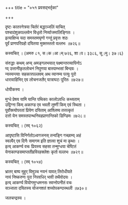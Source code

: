 +++
title = "०५१ प्रवसद्भर्तृका"

+++


दृष्टः कातरनेत्रया चिर्तरं बद्धाञ्जलिं याचित्  
पश्चादंशुकपल्लवेन विधृतो निर्व्याजमालिङ्गितः ।  
इत्याक्षिप्य यदा समस्तमघृणो गन्तुं प्रवृत्तः शठः  
पूर्वं प्राणपरिग्रहो दयितया मुक्तस्ततो वल्लभः ॥७२६॥  


कस्यचित् । (अमरु ८१, स।क।आ।म् ७२६, शा।प। ३३८६, सू।मु। ३७।६)  


संरुद्धाः कथम् अप्य् अमङ्गलभयात् पक्ष्मान्तरव्यापिनोऽ  
प्य् उत्तानीकृतलोचनं निपुणया बास्पाम्भसां बिन्दवः ।  
न्यस्यन्त्याः सहकारपल्लवम् अथ व्यानम्य पत्युः पुरो  
धारावाहिभिर् एव लोचनजलैर् यात्राघटः पूरितः ॥७२७॥  


धोयीकस्य ।  


मुग्धे प्रेषय यामि यान्ति पथिकाः कालोऽवधिः कथ्यताम्  
उद्विग्ना किम् अकाण्ड एव भवती तूष्णीं किम् एवं स्थिता ।  
पूर्वोक्त्योपरतां प्रियेण दयिताम् आश्लिष्य तत्तत्कृतं  
दत्तो येन समस्तपान्थनिवहप्राणान्तिको डिण्डिमः ॥७२८॥  


कस्यचित् । (स्व् १०६२)  


आपृष्टासि विनिर्गतोऽध्वगजनस् तन्वङ्गि गच्छाम्य् अहं   
स्वल्पैर् एव दिनैः समागम इति ज्ञात्वा शुचं मा कृथाः ।  
इत्य् आकर्ण्य वचः प्रियस्य सहसा तन्मुग्धया चेष्टितं   
येनाकाण्डसमाप्ततीव्रविरहक्लेशः कृतो वल्लभः ॥७२९॥  


कस्यचित् । (स्व् १०५४)  


भ्रातर् बाष्प मुहुर् विमुञ्च नयनं यावत् तिरोधीयते  
नायं निष्करुणः पुरा निरवधिर् भावी तथैवोदयः ।  
इत्य् आकर्ण्य वियोगमुग्धमनसः स्वप्नोपनीतं वचः   
सञ्जाता दयितस्य योजनशतं शय्योपकण्ठस्थली ॥७३०॥  


जलचन्द्रस्य ।  


